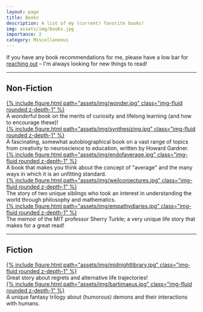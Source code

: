 ```yaml
---
layout: page
title: Books
description: A list of my (current) favorite books!
img: assets/img/books.jpg
importance: 2
category: Miscellaneous
---
```

If you have any book recommendations for me, please have a low bar for <a href="mailto:adaniabutto@gmail.com">reaching out</a> – I'm always looking for new things to read!

---

<h2>Non-Fiction</h2>
<article class ="post-content">
<div class="row mt-3">
    <div class="col-sm mt-3 mt-md-0">
        <a href="https://mitpress.mit.edu/9780262046497/wonder/">{% include figure.html path="assets/img/wonder.jpg" class="img-fluid rounded z-depth-1" %}</a>
    <div class="caption">
        A <em>wonder</em>ful book on the merits of curiosity and lifelong learning (and how to encourage these)!
    </div>
    </div>
    <div class="col-sm mt-3 mt-md-0">
        <a href="https://mitpress.mit.edu/9780262542838/a-synthesizing-mind/">{% include figure.html path="assets/img/synthesizing.jpg" class="img-fluid rounded z-depth-1" %}</a>
    <div class="caption">
        A fascinating, somewhat autobiographical book on a vast range of topics from creativity to neuroscience to education, written by Howard Gardner.
    </div>
    </div>
    <div class="col-sm mt-3 mt-md-0">
        <a href="https://www.toddrose.com/endofaverage">{% include figure.html path="assets/img/endofaverage.jpg" class="img-fluid rounded z-depth-1" %}</a>
    <div class="caption">
        A book that makes you think about the concept of "average" and the many ways in which it is an unfitting standard.
    </div>
    </div>
</div>
<div class="row mt-3">
    <div class="col-sm mt-3 mt-md-0">
        <a href="https://www.amazon.co.uk/Weil-Conjectures-Maths-Pursuit/dp/1526607530">{% include figure.html path="assets/img/weilconjectures.jpg" class="img-fluid rounded z-depth-1" %}</a>
    <div class="caption">
        The story of two unique siblings who took an interest in understanding the world through philosophy and mathematics.
    </div>
    </div>
    <div class="col-sm mt-3 mt-md-0">
        <a href="https://www.penguinrandomhouse.com/books/585731/the-empathy-diaries-by-sherry-turkle/">{% include figure.html path="assets/img/empathydiaries.jpg" class="img-fluid rounded z-depth-1" %}</a>
    <div class="caption">
        The memoir of the MIT professor Sherry Turkle; a very unique life story that makes for a great read!
    </div>
    </div>
</div>
</article>

---

<h2>Fiction</h2>
<article class ="post-content">
<div class="row mt-3">
    <div class="col-sm mt-3 mt-md-0">
        <a href="https://www.waterstones.com/book/the-midnight-library/matt-haig/9781786892737">{% include figure.html path="assets/img/midnightlibrary.jpg" class="img-fluid rounded z-depth-1" %}</a>
    <div class="caption">
        Great story about regrets and alternative life trajectories!
    </div>
    </div>
    <div class="col-sm mt-3 mt-md-0">
        <a href="https://www.goodreads.com/series/40838-bartimaeus">{% include figure.html path="assets/img/bartimaeus.jpg" class="img-fluid rounded z-depth-1" %}</a>
    <div class="caption">
        A unique fantasy trilogy about (humorous) demons and their interactions with humans.
    </div>
    </div>
</div>
</article>